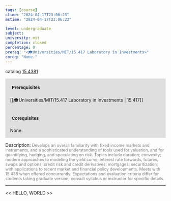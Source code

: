 ```yaml
---
tags: [course]
ctime: "2024-04-17T23:06:23"
mstime: "2024-04-17T23:06:23"

level: undergraduate
subject: 
university: mit
completion: closed
percentage: 0
prereq: "<🎓Universities/MIT/15.417 Laboratory in Investments>"
coreq: "None."
---
```


catalog [15.4381](http://student.mit.edu/catalog/m15b.html#15.4381)

<span style="display: block; padding: 15px; background-color: rgb(100, 100, 100, 0.2);"><font id="m_prereq1157_0" style="display: block; font-family: Arial, sans-serif; font-weight: bold; padding: 5px">Prerequisites</font><br><span id="prereq1157_0">[[🎓Universities/MIT/15.417 Laboratory in Investments | 15.417]]</span></span>
<span style="display: block; padding: 15px; background-color: rgb(100, 100, 100, 0.2);"><font id="m_coreq1157_0" style="display: block; font-family: Arial, sans-serif; font-weight: bold; padding: 5px">Corequisites</font><br><span id="coreq1157_0">None.</span></span>

<font style="">Description:</font>
<font style="color: grey; font-size: 0.8rem;">Develops an overall familiarity with fixed income markets and instruments, and a sophisticated understanding of tools used for valuation, and for quantifying, hedging, and speculating on risk. Topics include duration; convexity; modern approaches to modeling the yield curve; interest rate forwards, futures, swaps and options; credit risk and credit derivatives; mortgages; securitization; with applications to recent market and financial policy developments. Meets with 15.438 when offered concurrently. Expectations and evaluation criteria differ for students taking graduate version; consult syllabus or instructor for specific details.</font>



---

<< HELLO, WORLD >>

